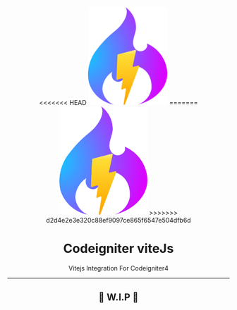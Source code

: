 <div align="center">
<<<<<<< HEAD
	<img width="180px" src="src/logo.svg">
=======
	<img width="200px" src="src/logo.svg">
>>>>>>> d2d4e2e3e320c88ef9097ce865f6547e504dfb6d
  	<h1>Codeigniter viteJs</h1>
  	<p>Vitejs Integration For Codeigniter4</p>
	<hr />
	<h2>🚧 W.I.P 🚧</h2>
</div>

